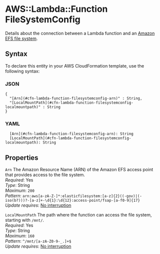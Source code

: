 # AWS::Lambda::Function FileSystemConfig<a name="aws-properties-lambda-function-filesystemconfig"></a>

Details about the connection between a Lambda function and an [Amazon EFS file system](https://docs.aws.amazon.com/lambda/latest/dg/configuration-filesystem.html)\.

## Syntax<a name="aws-properties-lambda-function-filesystemconfig-syntax"></a>

To declare this entity in your AWS CloudFormation template, use the following syntax:

### JSON<a name="aws-properties-lambda-function-filesystemconfig-syntax.json"></a>

```
{
  "[Arn](#cfn-lambda-function-filesystemconfig-arn)" : String,
  "[LocalMountPath](#cfn-lambda-function-filesystemconfig-localmountpath)" : String
}
```

### YAML<a name="aws-properties-lambda-function-filesystemconfig-syntax.yaml"></a>

```
  [Arn](#cfn-lambda-function-filesystemconfig-arn): String
  [LocalMountPath](#cfn-lambda-function-filesystemconfig-localmountpath): String
```

## Properties<a name="aws-properties-lambda-function-filesystemconfig-properties"></a>

`Arn` <a name="cfn-lambda-function-filesystemconfig-arn"></a>
The Amazon Resource Name \(ARN\) of the Amazon EFS access point that provides access to the file system\.  
_Required_: Yes  
_Type_: String  
_Maximum_: `200`  
_Pattern_: `arn:aws[a-zA-Z-]*:elasticfilesystem:[a-z]{2}((-gov)|(-iso(b?)))?-[a-z]+-\d{1}:\d{12}:access-point/fsap-[a-f0-9]{17}`  
_Update requires_: [No interruption](https://docs.aws.amazon.com/AWSCloudFormation/latest/UserGuide/using-cfn-updating-stacks-update-behaviors.html#update-no-interrupt)

`LocalMountPath` <a name="cfn-lambda-function-filesystemconfig-localmountpath"></a>
The path where the function can access the file system, starting with `/mnt/`\.  
_Required_: Yes  
_Type_: String  
_Maximum_: `160`  
_Pattern_: `^/mnt/[a-zA-Z0-9-_.]+$`  
_Update requires_: [No interruption](https://docs.aws.amazon.com/AWSCloudFormation/latest/UserGuide/using-cfn-updating-stacks-update-behaviors.html#update-no-interrupt)
